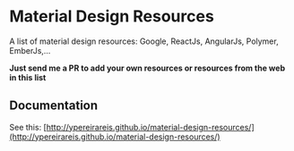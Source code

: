 # Material Design Resources

A list of material design resources: Google, ReactJs, AngularJs, Polymer, EmberJs,...

**Just send me a PR to add your own resources or resources from the web in this list**

## Documentation

See this: [http://ypereirareis.github.io/material-design-resources/](http://ypereirareis.github.io/material-design-resources/)
